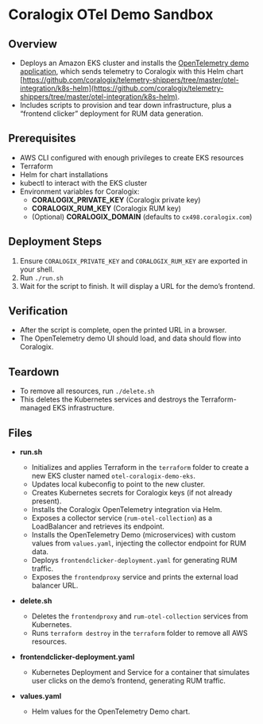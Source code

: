 # Coralogix OTel Demo Sandbox

## Overview
- Deploys an Amazon EKS cluster and installs the [OpenTelemetry demo application](https://github.com/open-telemetry/opentelemetry-helm-charts), which sends telemetry to Coralogix with this Helm chart [https://github.com/coralogix/telemetry-shippers/tree/master/otel-integration/k8s-helm](https://github.com/coralogix/telemetry-shippers/tree/master/otel-integration/k8s-helm).
- Includes scripts to provision and tear down infrastructure, plus a “frontend clicker” deployment for RUM data generation.

## Prerequisites
- AWS CLI configured with enough privileges to create EKS resources
- Terraform
- Helm for chart installations
- kubectl to interact with the EKS cluster
- Environment variables for Coralogix:
  - **CORALOGIX_PRIVATE_KEY** (Coralogix private key)
  - **CORALOGIX_RUM_KEY** (Coralogix RUM key)
  - (Optional) **CORALOGIX_DOMAIN** (defaults to `cx498.coralogix.com`)
    
## Deployment Steps
1. Ensure `CORALOGIX_PRIVATE_KEY` and `CORALOGIX_RUM_KEY` are exported in your shell.
2. Run `./run.sh`
3. Wait for the script to finish. It will display a URL for the demo’s frontend.

## Verification
- After the script is complete, open the printed URL in a browser.
- The OpenTelemetry demo UI should load, and data should flow into Coralogix.

## Teardown
- To remove all resources, run `./delete.sh`
- This deletes the Kubernetes services and destroys the Terraform-managed EKS infrastructure.

## Files
- **run.sh**
  - Initializes and applies Terraform in the `terraform` folder to create a new EKS cluster named `otel-coralogix-demo-eks`.
  - Updates local kubeconfig to point to the new cluster.
  - Creates Kubernetes secrets for Coralogix keys (if not already present).
  - Installs the Coralogix OpenTelemetry integration via Helm.
  - Exposes a collector service (`rum-otel-collection`) as a LoadBalancer and retrieves its endpoint.
  - Installs the OpenTelemetry Demo (microservices) with custom values from `values.yaml`, injecting the collector endpoint for RUM data.
  - Deploys `frontendclicker-deployment.yaml` for generating RUM traffic.
  - Exposes the `frontendproxy` service and prints the external load balancer URL.

- **delete.sh**
  - Deletes the `frontendproxy` and `rum-otel-collection` services from Kubernetes.
  - Runs `terraform destroy` in the `terraform` folder to remove all AWS resources.

- **frontendclicker-deployment.yaml**
  - Kubernetes Deployment and Service for a container that simulates user clicks on the demo’s frontend, generating RUM traffic.

- **values.yaml**
  - Helm values for the OpenTelemetry Demo chart.

